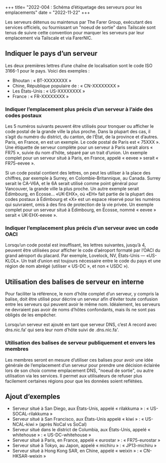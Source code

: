 +++
title= "2022-004 : Schéma d’étiquetage des serveurs pour les emplacements"
date = "2022-11-22"
+++

Les serveurs détenus ou maintenus par The Farer Group, exécutant des services officiels, ou fournissant un "noeud de sortie" dans Tailscale sont tenus de suivre cette convention pour marquer les serveurs par leur emplacement via Tailscale et via FarerNIC.

## Indiquer le pays d’un serveur
Les deux premières lettres d’une chaîne de localisation sont le code ISO 3166-1 pour le pays. Voici des exemples :
  - Bhoutan : « BT-XXXXXXXX »
  - Chine, République populaire de : « CN-XXXXXXXX »
  - Les États-Unis : « US-XXXXXXXX »
  - France : « FR-XXXXXXXX »

### Indiquer l’emplacement plus précis d’un serveur à l’aide des codes postaux
Les 5 numéros suivants peuvent être utilisés pour tronquer ou afficher le code postal de la grande ville la plus proche. Dans la plupart des cas, il s’agit du numéro du district, du canton, de l’État, de la province et d’autres. Paris, en France, en est un exemple. Le code postal de Paris est « 75XXX ». Une étiquette de serveur complète pour un serveur à Paris serait alors « FR75 », suivie du nom d’hôte, séparé par un trait d’union. Un exemple complet pour un serveur situé à Paris, en France, appelé « eevee » serait « FR75-eevee ».

Si un code postal contient des lettres, on peut les utiliser à la place des chiffres, par exemple à Surrey, en Colombie-Britannique, au Canada. Surrey serait le CA-V6A, et le 6A serait utilisé comme point général pour Vancouver, la grande ville la plus proche. Un autre exemple serait Édimbourg, en Écosse... «UK-EHX», où «EH» fait partie de la plupart des codes postaux à Édimbourg et «X» est un espace réservé pour les numéros qui suivraient, omis à des fins de protection de la vie privée. Un exemple complet pour un serveur situé à Édimbourg, en Écosse, nommé « eevee » serait « UK-EHX-eevee ».

### Indiquer l’emplacement plus précis d’un serveur avec un code OACI
Lorsqu’un code postal est insuffisant, les lettres suivantes, jusqu’à 4, peuvent être utilisées pour afficher le code d’aéroport formaté par l’OACI du grand aéroport du placard. Par exemple, Lovelock, NV, États-Unis — «US-KLOL». Un trait d’union est toujours nécessaire entre le code du pays et une région de nom abrégé (utiliser « US-DC », et non « USDC »).

## Utilisation des balises de serveur en interne
Pour faciliter la référence, le nom d’hôte complet d’un serveur, y compris la balise, doit être utilisé pour décrire un serveur afin d’éviter toute confusion entre les serveurs qui peuvent avoir le même nom. Idéalement, les serveurs ne devraient pas avoir de noms d’hôtes confondants, mais ils ne sont pas obligés de les empêcher.

Lorsqu’un serveur est ajouté en tant que serveur DNS, c’est A record avec dns.nic.fa’ qui sera leur nom d’hôte suivi de .dns.nic.fa'. 

### Utilisation des balises de serveur publiquement et envers les membres
Les membres seront en mesure d’utiliser ces balises pour avoir une idée générale de l’emplacement d’un serveur pour prendre une décision éclairée lors de son choix comme emplacement DNS, "noeud de sortie", ou autre utilisation via les services. Il permet aux utilisateurs de refuser plus facilement certaines régions pour que les données soient reflétées.

## Ajout d’exemples
- Serveur situé à San Diego, aux États-Unis, appelé « rilakkuma » : « US-SOCAL-rilakkuma »
- Serveur situé à San Francisco, aux États-Unis appelé « kiwi » : « US-NCAL-kiwi » (après NoCal vs SoCal)
- Serveur situé dans le district de Columbia, aux États-Unis, appelé « whitehouse » : « US-DC-whitehouse »
- Serveur situé à Paris, en France, appelé « eurostar » : « FR75-eurostar »
- Serveur situé à Tokyo, au Japon, appelé « michiru » : « JP13-michiru »
- Serveur situé à Hong Kong SAR, en Chine, appelé « weixin » : « CN-HKSAR-weixin »
